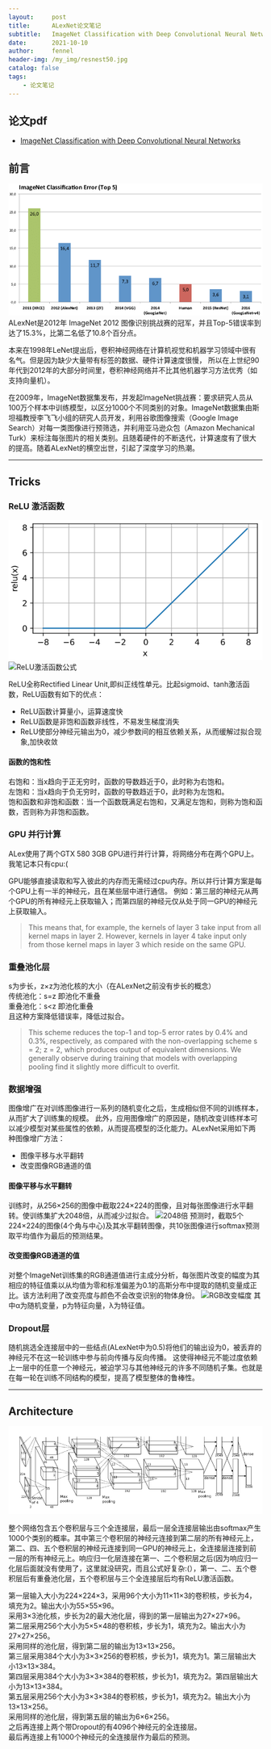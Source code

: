 ```yaml
---
layout:     post
title:      ALexNet论文笔记
subtitle:   ImageNet Classification with Deep Convolutional Neural Networks
date:       2021-10-10
author:     fennel
header-img: /my_img/resnest50.jpg
catalog: false
tags:
    - 论文笔记
---
```



## 论文pdf
- [ImageNet Classification with Deep Convolutional Neural Networks](/paper/ALexNet.pdf)

## 前言
![ImageNet图像识别挑战赛](/my_img/imagenet.png)
ALexNet是2012年 ImageNet 2012 图像识别挑战赛的冠军，并且Top-5错误率到达了15.3%，比第二名低了10.8个百分点。<br>

本来在1998年LeNet提出后，卷积神经网络在计算机视觉和机器学习领域中很有名气。但是因为缺少大量带有标签的数据、硬件计算速度很慢，
所以在上世纪90年代到2012年的大部分时间里，卷积神经网络并不比其他机器学习方法优秀（如支持向量机）。<br>

在2009年，ImageNet数据集发布，并发起ImageNet挑战赛：要求研究人员从100万个样本中训练模型，以区分1000个不同类别的对象。ImageNet数据集由斯坦福教授李飞飞小组的研究人员开发，利用谷歌图像搜索（Google Image Search）对每一类图像进行预筛选，并利用亚马逊众包（Amazon Mechanical Turk）来标注每张图片的相关类别。且随着硬件的不断迭代，计算速度有了很大的提高。随着ALexNet的横空出世，引起了深度学习的热潮。

---

## Tricks

### ReLU 激活函数

![ReLU激活函数](/my_img/relu.png)
![ReLU激活函数公式](https://latex.codecogs.com/png.image?\dpi{110}&space;ReLU(x)&space;=&space;max(0,&space;x))

ReLU全称Rectified Linear Unit,即纠正线性单元。比起sigmoid、tanh激活函数，ReLU函数有如下的优点：
- ReLU函数计算量小，运算速度快
- ReLU函数是非饱和函数非线性，不易发生梯度消失
- ReLU使部分神经元输出为0，减少参数间的相互依赖关系，从而缓解过拟合现象,加快收敛

#### 函数的饱和性

右饱和：当x趋向于正无穷时，函数的导数趋近于0，此时称为右饱和。<br>
左饱和：当x趋向于负无穷时，函数的导数趋近于0，此时称为左饱和。<br>
饱和函数和非饱和函数：当一个函数既满足右饱和，又满足左饱和，则称为饱和函数，否则称为非饱和函数。<br>

### GPU 并行计算

ALex使用了两个GTX 580 3GB GPU进行并行计算，将网络分布在两个GPU上。我笔记本只有cpu:( <br>

GPU能够直接读取和写入彼此的内存而无需经过cpu内存。所以并行计算方案是每个GPU上有一半的神经元，且在某些层中进行通信。
例如：第三层的神经元从两个GPU的所有神经元上获取输入；而第四层的神经元仅从处于同一GPU的神经元上获取输入。

> This means that, for example, the kernels of layer 3 take input from all kernel maps in layer 2.
However, kernels in layer 4 take input only from those kernel maps in layer 3 which reside on the same GPU.

### 重叠池化层

s为步长，z×z为池化核的大小（在ALexNet之前没有步长的概念）<br>
传统池化：s=z 即池化不重叠<br>
重叠池化：s<z 即池化重叠<br>
且这种方案降低错误率，降低过拟合。

> This scheme reduces the top-1 and top-5 error rates by 0.4% and 0.3%, respectively, as compared with the non-overlapping scheme s = 2; z = 2, which produces output of equivalent dimensions. We generally observe during training that models with overlapping pooling find it slightly more difficult to overfit.

### 数据增强

图像增广在对训练图像进行一系列的随机变化之后，生成相似但不同的训练样本，从而扩大了训练集的规模。
此外，应用图像增广的原因是，随机改变训练样本可以减少模型对某些属性的依赖，从而提高模型的泛化能力。ALexNet采用如下两种图像增广方法：
- 图像平移与水平翻转
- 改变图像RGB通道的值

#### 图像平移与水平翻转

训练时，从256×256的图像中截取224×224的图像，且对每张图像进行水平翻转。使训练集扩大2048倍，从而减少过拟合。
![2048倍](https://latex.codecogs.com/png.image?\dpi{110}&space;(256-224)^2*2&space;=&space;2048)
预测时，截取5个224×224的图像(4个角与中心)及其水平翻转图像，共10张图像进行softmax预测取平均值作为最后的预测结果。

#### 改变图像RGB通道的值

对整个ImageNet训练集的RGB通道值进行主成分分析，每张图片改变的幅度为其相应的特征值乘以从均值为零和标准偏差为0.1的高斯分布中提取的随机变量成正比。该方法利用了改变亮度与颜色不会改变识别的物体身份。
![RGB改变幅度](https://latex.codecogs.com/png.image?\dpi{100}&space;[p_1,&space;p_2,&space;p_3][\alpha_1\lambda_1,&space;\alpha_2\lambda_2,&space;\alpha_3\lambda_3]^T)
其中α为随机变量，p为特征向量，λ为特征值。

### Dropout层

随机挑选全连接层中的一些结点(ALexNet中为0.5)将他们的输出设为0，被丢弃的神经元不在这一轮训练中参与前向传播与反向传播。
这使得神经元不能过度依赖上一层中的任意一个神经元，被迫学习与其他神经元的许多不同随机子集。也就是在每一轮在训练不同结构的模型，提高了模型整体的鲁棒性。

---

## Architecture

![alexnetarchitecture](/my_img/alexnetarchitecture.png)

整个网络包含五个卷积层与三个全连接层，最后一层全连接层输出由softmax产生1000个类别的概率。其中第三个卷积层的神经元连接到第二层的所有神经元上，第二、四、五个卷积层的神经元连接到同一GPU的神经元上，全连接层连接到前一层的所有神经元上。响应归一化层连接在第一、二个卷积层之后(因为响应归一化层后面就没有使用了，这里就没研究，而且公式好复杂:(），第一、二、五个卷积层后有重叠池化层，五个卷积层与三个全连接层后均有ReLU激活函数。<br>

第一层输入大小为224×224×3，采用96个大小为11×11×3的卷积核，步长为4，填充为2。输出大小为55×55×96。<br>
采用3×3池化核，步长为2的最大池化层，得到的第一层输出为27×27×96。<br>
第二层采用256个大小为5×5×48的卷积核，步长为1，填充为2。输出大小为27×27×256。<br>
采用同样的池化层，得到第二层的输出为13×13×256。<br>
第三层采用384个大小为3×3×256的卷积核，步长为1，填充为1。第三层输出大小13×13×384。<br>
第四层采用384个大小为3×3×384的卷积核，步长为1，填充为2。第四层输出大小为13×13×384。<br>
第五层采用256个大小为3×3×384的卷积核，步长为1，填充为2。输出大小为13×13×256。<br>
采用同样的池化层，得到第五层的输出为6×6×256。<br>
之后再连接上两个带Dropout的有4096个神经元的全连接层。<br>
最后再连接上有1000个神经元的全连接层作为最后的预测。<br>
